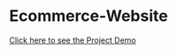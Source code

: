 # Ecommerce-Website

[Click here to see the Project Demo](https://mominur-emon.github.io/Ecommerce-Website/)
